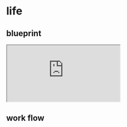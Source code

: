 # life
## blueprint

<iframe src="https://docs.google.com/spreadsheets/d/e/2PACX-1vRDEYPQPFZmRomBwyVXyjBBQW6ddeRHwq_tAWcMEYExpiteWOHA0BOPpCC3ndSHq5SzD83vR0GIaJT7/pubhtml?widget=true&amp;headers=false"></iframe>

## work flow
